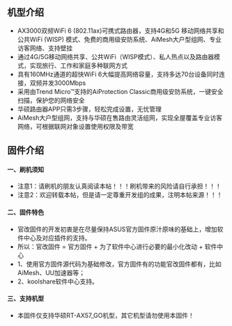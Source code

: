 ## 机型介绍
* AX3000双频WiFi 6 (802.11ax)可携式路由器，支持4G和5G 移动网络共享和公共WiFi (WISP) 模式、免费的商用级安防系统、AiMesh大户型组网、专业访客网络、支持壁挂
* 通过4G/5G移动网络共享、公共WiFi（WISP模式）、私人热点以及路由器模式，实现旅行、工作和家庭多种联网方式
* 具有160MHz通道的超快WiFi 6大幅提高网络容量，支持多达70台设备同时连接，双频并发3000Mbps
* 采用由Trend Micro™支持的AiProtection Classic商用级安防系统，一键安全扫描，保护您的网络安全
* 华硕路由器APP只需3步骤，轻松完成设置，无忧管理
* AiMesh大户型组网，支持与华硕在售路由灵活组网，实现全屋覆盖专业访客网络，可根据联网对象设置使用权限及带宽

## 固件介绍
#### 一、刷机须知
* 注意1：请刷机的朋友认真阅读本帖！！！刷机带来的风险请自行承担！！！
* 注意2：欢迎转载本帖，但是请一定尊重开发组的成果，注明本帖来源！！！

#### 二、固件特色
* 官改固件的开发初衷是在尽量保持ASUS官方固件原汁原味的基础上，增加软件中心及对应插件的支持。
* 所以：官改固件 = 官方固件 + 为了软件中心进行必要的最小化改动 + 软件中心
* 1、使用官方固件源代码为基础修改，官方固件有的功能官改固件都有，比如AiMesh、UU加速器等；
* 2、koolshare软件中心支持。

#### 三、支持机型
* 本固件仅支持华硕RT-AX57_GO机型，其它机型请勿使用本固件！
